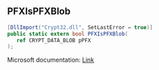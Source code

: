 ## PFXIsPFXBlob

```csharp
[DllImport("Crypt32.dll", SetLastError = true)]
public static extern bool PFXIsPFXBlob(
   ref CRYPT_DATA_BLOB pPFX
);
```

Microsoft documentation: [Link](https://docs.microsoft.com/en-us/windows/win32/api/wincrypt/nf-wincrypt-pfxispfxblob)
